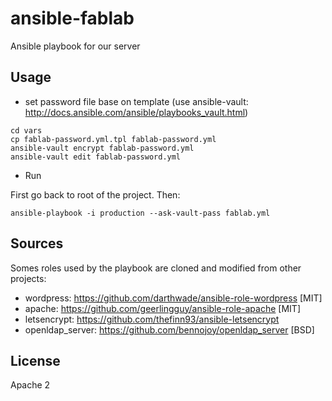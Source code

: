 

# ansible-fablab
Ansible playbook for our server


## Usage

* set password file base on template (use ansible-vault: http://docs.ansible.com/ansible/playbooks_vault.html)

```
cd vars
cp fablab-password.yml.tpl fablab-password.yml
ansible-vault encrypt fablab-password.yml
ansible-vault edit fablab-password.yml
```

* Run

First go back to root of the project. Then:

```
ansible-playbook -i production --ask-vault-pass fablab.yml
```

## Sources

Somes roles used by the playbook are cloned and modified from other projects:

* wordpress: https://github.com/darthwade/ansible-role-wordpress [MIT]
* apache: https://github.com/geerlingguy/ansible-role-apache [MIT]
* letsencrypt: https://github.com/thefinn93/ansible-letsencrypt  
* openldap_server: https://github.com/bennojoy/openldap_server [BSD]

## License

Apache 2
